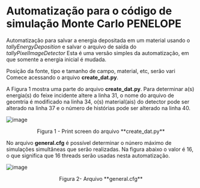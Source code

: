 # Automatização para o código de simulação Monte Carlo PENELOPE

Automatização para salvar a energia depositada em um material usando o _tallyEnergyDeposition_ e salvar o arquivo de saída do _tallyPixelImageDetector_
Esta é uma versão simples da automatização, em que somente a energia inicial é mudada.

Posição da fonte, tipo e tamanho de campo, material, etc, serão vari
Comece acessando o arquivo **create_dat.py**.

A Figura 1 mostra uma parte do arquivo **create_dat.py**.
Para determinar a(s) energia(s) do feixe incidente altere a linha 31, o nome do arquivo de geomtria é modificado na linha 34, o(s) material(ais) do detector pode ser alterado na linha 37 e o número de histórias pode ser alterado na linha 40.

![image](https://github.com/hitalorm/Automatizacao-Leticia/assets/32619150/f06ea247-2b84-4dae-80a6-e0f22114184d)

<p align="center">
Figura 1 - Print screen do arquivo **create_dat.py**
</p>

No arquivo **general.cfg** é possível determinar o núnero máximo de simulações simultâneas que serão realizadas.
Na figura abaixo o valor é 16, o que significa que 16 threads serão usadas nesta automatização.

![image](https://github.com/hitalorm/Automatizacao-Leticia/assets/32619150/8621a028-c915-4585-b47f-5de0ccb0cde9)

<p align="center">
Figura 2- Arquivo **general.cfg**
</p>


